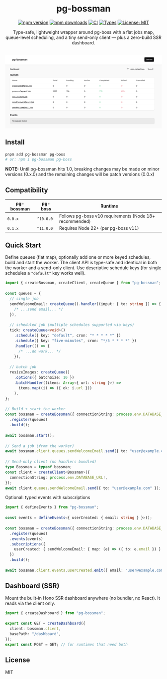 <div align="center">

# pg-bossman

[![npm version](https://img.shields.io/npm/v/pg-bossman.svg)](https://www.npmjs.com/package/pg-bossman)
[![npm downloads](https://img.shields.io/npm/dm/pg-bossman.svg)](https://www.npmjs.com/package/pg-bossman)
[![CI](https://github.com/ludicroushq/pg-bossman/actions/workflows/main.yaml/badge.svg?branch=main)](https://github.com/ludicroushq/pg-bossman/actions/workflows/main.yaml)
[![Types](https://img.shields.io/badge/types-TypeScript-blue.svg)](./dist/index.d.ts)
[![License: MIT](https://img.shields.io/badge/License-MIT-yellow.svg)](https://github.com/ludicroushq/pg-bossman/blob/main/package.json)

Type-safe, lightweight wrapper around pg-boss with a flat jobs map, queue-level scheduling, and a tiny send-only client — plus a zero-build SSR dashboard.

<br/>
<img alt="pg-bossman dashboard" src="https://raw.githubusercontent.com/ludicroushq/pg-bossman/main/public/images/homepage.png" width="900" />

</div>

## Install

```bash
pnpm add pg-bossman pg-boss
# or: npm i pg-bossman pg-boss
```

**NOTE:** Until pg-bossman hits 1.0, breaking changes may be made on minor versions (0.x.0) and the remaining changes will be patch versions (0.0.x)

## Compatibility

| pg-bossman | pg-boss | Runtime |
|------------|---------|---------|
| `0.0.x`    | `^10.0.0` | Follows pg-boss v10 requirements (Node 18+ recommended) |
| `0.1.x`    | `^11.0.0` | Requires Node 22+ (per pg-boss v11) |

## Quick Start

Define queues (flat map), optionally add one or more keyed schedules, build and start the worker. The client API is type-safe and identical in both the worker and a send-only client. Use descriptive schedule keys (for single schedules a `"default"` key works well).

```ts
import { createBossman, createClient, createQueue } from "pg-bossman";

const queues = {
  // single job
  sendWelcomeEmail: createQueue().handler((input: { to: string }) => {
    /* ...send email... */
  }),

  // scheduled job (multiple schedules supported via keys)
  tick: createQueue<void>()
    .schedule({ key: "default", cron: "* * * * *" })
    .schedule({ key: "five-minutes", cron: "*/5 * * * *" })
    .handler(() => {
      /* ...do work... */
    }),

  // batch job
  resizeImages: createQueue()
    .options({ batchSize: 10 })
    .batchHandler((items: Array<{ url: string }>) =>
      items.map((i) => ({ ok: i.url }))
    ),
};

// Build + start the worker
const bossman = createBossman({ connectionString: process.env.DATABASE_URL! })
  .register(queues)
  .build();

await bossman.start();

// Send a job (from the worker)
await bossman.client.queues.sendWelcomeEmail.send({ to: "user@example.com" });

// Send-only client (no handlers bundled)
type Bossman = typeof bossman;
const client = createClient<Bossman>({
  connectionString: process.env.DATABASE_URL!,
});
await client.queues.sendWelcomeEmail.send({ to: "user@example.com" });
```

Optional: typed events with subscriptions

```ts
import { defineEvents } from "pg-bossman";

const events = defineEvents<{ userCreated: { email: string } }>();

const bossman = createBossman({ connectionString: process.env.DATABASE_URL! })
  .register(queues)
  .events(events)
  .subscriptions({
    userCreated: { sendWelcomeEmail: { map: (e) => ({ to: e.email }) } },
  })
  .build();

await bossman.client.events.userCreated.emit({ email: "user@example.com" });
```

## Dashboard (SSR)

Mount the built-in Hono SSR dashboard anywhere (no bundler, no React). It reads via the client only.

```ts
import { createDashboard } from "pg-bossman";

export const GET = createDashboard({
  client: bossman.client,
  basePath: "/dashboard",
});
export const POST = GET; // for runtimes that need both
```

## License

MIT
